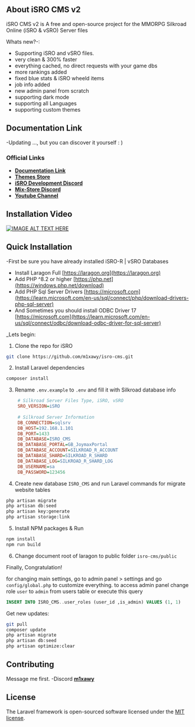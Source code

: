 
## About iSRO CMS v2

iSRO CMS v2 is A free and open-source project for the MMORPG Silkroad Online (iSRO & vSRO) Server files

Whats new?-:
- Supporting iSRO and vSRO files.
- very clean & 300% faster
- everything cached, no direct requests with your game dbs
- more rankings added
- fixed blue stats & iSRO wheeld items
- job info added
- new admin panel from scratch
- supporting dark mode
- supporting all Languages
- supporting custom themes

## Documentation Link

-Updating ..., but you can discover it yourself : )

### Official Links

- **[Documentation Link](#)**
- **[Themes Store](https://mix-shop.tech/)**
- **[iSRO Development Discord](https://discord.gg/HuJPdPSKA5)**
- **[Mix-Store Discord](https://discord.gg/4MqzAHGU4e)**
- **[Youtube Channel](https://www.youtube.com/@m1xawy)**

## Installation Video

[![IMAGE ALT TEXT HERE](https://img.youtube.com/vi/jinAoKs_WB4/0.jpg)](https://www.youtube.com/watch?v=jinAoKs_WB4)

## Quick Installation

-First be sure you have already installed iSRO-R | vSRO Databases
- Install Laragon Full [https://laragon.org](https://laragon.org)
- Add PHP ^8.2 or higher [https://php.net](https://windows.php.net/download)
- Add PHP Sql Server Drivers [https://microsoft.com](https://learn.microsoft.com/en-us/sql/connect/php/download-drivers-php-sql-server)
- And Sometimes you should install ODBC Driver 17 [https://microsoft.com](https://learn.microsoft.com/en-us/sql/connect/odbc/download-odbc-driver-for-sql-server)

_Lets begin:
1. Clone the repo for iSRO
```sh
git clone https://github.com/m1xawy/isro-cms.git
```

2. Install Laravel dependencies
```sh
composer install
```
3. Rename `.env.example` to `.env` and fill it with Silkroad database info
   ```ini
    # Silkroad Server Files Type, iSRO, vSRO
    SRO_VERSION=iSRO
    
    # Silkroad Server Information
    DB_CONNECTION=sqlsrv
    DB_HOST=192.168.1.101
    DB_PORT=1433
    DB_DATABASE=ISRO_CMS
    DB_DATABASE_PORTAL=GB_JoymaxPortal
    DB_DATABASE_ACCOUNT=SILKROAD_R_ACCOUNT
    DB_DATABASE_SHARD=SILKROAD_R_SHARD
    DB_DATABASE_LOG=SILKROAD_R_SHARD_LOG
    DB_USERNAME=sa
    DB_PASSWORD=123456
   ```
4. Create new database `ISRO_CMS` and run Laravel commands for migrate website tables
```sh
php artisan migrate
php artisan db:seed
php artisan key:generate
php artisan storage:link
```
5. Install NPM packages & Run
```sh
npm install
npm run build
```

6. Change document root of laragon to public folder `isro-cms/public`

Finally, Congratulation!

for changing main settings, go to admin panel > settings
and go `config/global.php` to customize everything.
to access admin panel change role `user` to `admin` from users table or execute this query
   ```sql
   INSERT INTO ISRO_CMS..user_roles (user_id ,is_admin) VALUES (1, 1)
   ```

Get new updates:
```sh
git pull
composer update
php artisan migrate
php artisan db:seed
php artisan optimize:clear
```

## Contributing

Message me first.
-Discord **[m1xawy](https://discord.com/users/462695018751328268)**

## License

The Laravel framework is open-sourced software licensed under the [MIT license](https://opensource.org/licenses/MIT).
